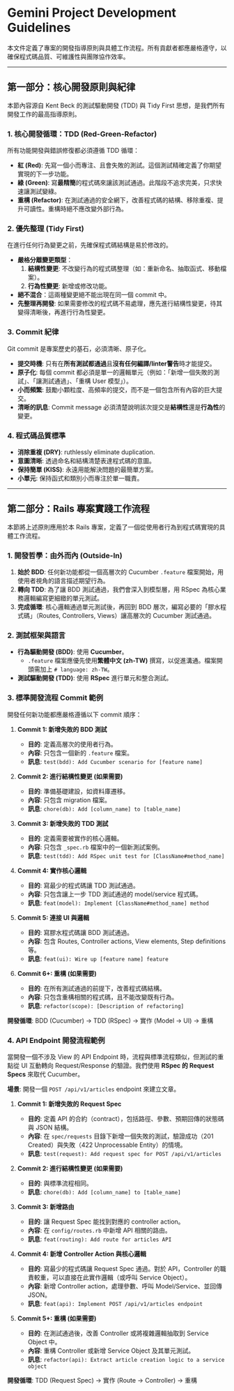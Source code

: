 # Gemini Project Development Guidelines

本文件定義了專案的開發指導原則與具體工作流程。所有貢獻者都應嚴格遵守，以確保程式碼品質、可維護性與團隊協作效率。

---

## 第一部分：核心開發原則與紀律

本節內容源自 Kent Beck 的測試驅動開發 (TDD) 與 Tidy First 思想，是我們所有開發工作的最高指導原則。

### 1. 核心開發循環：TDD (Red-Green-Refactor)

所有功能開發與錯誤修復都必須遵循 TDD 循環：

-   **紅 (Red)**: 先寫一個小而專注、且會失敗的測試。這個測試精確定義了你期望實現的下一步功能。
-   **綠 (Green)**: 寫**最精簡**的程式碼來讓該測試通過。此階段不追求完美，只求快速讓測試變綠。
-   **重構 (Refactor)**: 在測試通過的安全網下，改善程式碼的結構、移除重複、提升可讀性。重構時絕不應改變外部行為。

### 2. 優先整理 (Tidy First)

在進行任何行為變更之前，先確保程式碼結構是易於修改的。

-   **嚴格分離變更類型**：
    1.  **結構性變更**: 不改變行為的程式碼整理（如：重新命名、抽取函式、移動檔案）。
    2.  **行為性變更**: 新增或修改功能。
-   **絕不混合**：這兩種變更絕不能出現在同一個 commit 中。
-   **先整理再開發**: 如果需要修改的程式碼不易處理，應先進行結構性變更，待其變得清晰後，再進行行為性變更。

### 3. Commit 紀律

Git commit 是專案歷史的基石，必須清晰、原子化。

-   **提交時機**: 只有在**所有測試都通過**且**沒有任何編譯/linter警告**時才能提交。
-   **原子化**: 每個 commit 都必須是單一的邏輯單元（例如：「新增一個失敗的測試」、「讓測試通過」、「重構 User 模型」）。
-   **小而頻繁**: 鼓勵小顆粒度、高頻率的提交，而不是一個包含所有內容的巨大提交。
-   **清晰的訊息**: Commit message 必須清楚說明該次提交是**結構性**還是**行為性**的變更。

### 4. 程式碼品質標準

-   **消除重複 (DRY)**:  ruthlessly eliminate duplication.
-   **意圖清晰**: 透過命名和結構清楚表達程式碼的意圖。
-   **保持簡單 (KISS)**: 永遠用能解決問題的最簡單方案。
-   **小單元**: 保持函式和類別小而專注於單一職責。

---

## 第二部分：Rails 專案實踐工作流程

本節將上述原則應用於本 Rails 專案，定義了一個從使用者行為到程式碼實現的具體工作流程。

### 1. 開發哲學：由外而內 (Outside-In)

1.  **始於 BDD**: 任何新功能都從一個高層次的 Cucumber `.feature` 檔案開始，用使用者視角的語言描述期望行為。
2.  **轉向 TDD**: 為了讓 BDD 測試通過，我們會深入到模型層，用 RSpec 為核心業務邏輯編寫更細緻的單元測試。
3.  **完成循環**: 核心邏輯通過單元測試後，再回到 BDD 層次，編寫必要的「膠水程式碼」（Routes, Controllers, Views）讓高層次的 Cucumber 測試通過。

### 2. 測試框架與語言

-   **行為驅動開發 (BDD)**: 使用 **Cucumber**。
    -   `.feature` 檔案應優先使用**繁體中文 (zh-TW)** 撰寫，以促進溝通。檔案開頭需加上 `# language: zh-TW`。
-   **測試驅動開發 (TDD)**: 使用 **RSpec** 進行單元和整合測試。

### 3. 標準開發流程 Commit 範例

開發任何新功能都應嚴格遵循以下 commit 順序：

1.  **Commit 1: 新增失敗的 BDD 測試**
    -   **目的**: 定義高層次的使用者行為。
    -   **內容**: 只包含一個新的 `.feature` 檔案。
    -   **訊息**: `test(bdd): Add Cucumber scenario for [feature name]`

2.  **Commit 2: 進行結構性變更 (如果需要)**
    -   **目的**: 準備基礎建設，如資料庫遷移。
    -   **內容**: 只包含 migration 檔案。
    -   **訊息**: `chore(db): Add [column_name] to [table_name]`

3.  **Commit 3: 新增失敗的 TDD 測試**
    -   **目的**: 定義需要被實作的核心邏輯。
    -   **內容**: 只包含 `_spec.rb` 檔案中的一個新測試案例。
    -   **訊息**: `test(tdd): Add RSpec unit test for [ClassName#method_name]`

4.  **Commit 4: 實作核心邏輯**
    -   **目的**: 寫最少的程式碼讓 TDD 測試通過。
    -   **內容**: 只包含讓上一步 TDD 測試通過的 model/service 程式碼。
    -   **訊息**: `feat(model): Implement [ClassName#method_name] method`

5.  **Commit 5: 連接 UI 與邏輯**
    -   **目的**: 寫膠水程式碼讓 BDD 測試通過。
    -   **內容**: 包含 Routes, Controller actions, View elements, Step definitions 等。
    -   **訊息**: `feat(ui): Wire up [feature name] feature`

6.  **Commit 6+: 重構 (如果需要)**
    -   **目的**: 在所有測試通過的前提下，改善程式碼結構。
    -   **內容**: 只包含重構相關的程式碼，且不能改變既有行為。
    -   **訊息**: `refactor(scope): [Description of refactoring]`

**開發循環**: BDD (Cucumber) -> TDD (RSpec) -> 實作 (Model -> UI) -> 重構

### 4. API Endpoint 開發流程範例

當開發一個不涉及 View 的 API Endpoint 時，流程與標準流程類似，但測試的重點從 UI 互動轉向 Request/Response 的驗證。我們使用 **RSpec 的 Request Specs** 來取代 Cucumber。

**場景**: 開發一個 `POST /api/v1/articles` endpoint 來建立文章。

1.  **Commit 1: 新增失敗的 Request Spec**
    -   **目的**: 定義 API 的合約（contract），包括路徑、參數、預期回傳的狀態碼與 JSON 結構。
    -   **內容**: 在 `spec/requests` 目錄下新增一個失敗的測試，驗證成功（201 Created）與失敗（422 Unprocessable Entity）的情境。
    -   **訊息**: `test(request): Add request spec for POST /api/v1/articles`

2.  **Commit 2: 進行結構性變更 (如果需要)**
    -   **目的**: 與標準流程相同。
    -   **訊息**: `chore(db): Add [column_name] to [table_name]`

3.  **Commit 3: 新增路由**
    -   **目的**: 讓 Request Spec 能找到對應的 controller action。
    -   **內容**: 在 `config/routes.rb` 中新增 API 相關的路由。
    -   **訊息**: `feat(routing): Add route for articles API`

4.  **Commit 4: 新增 Controller Action 與核心邏輯**
    -   **目的**: 寫最少的程式碼讓 Request Spec 通過。對於 API，Controller 的職責較重，可以直接在此實作邏輯（或呼叫 Service Object）。
    -   **內容**: 新增 Controller action，處理參數、呼叫 Model/Service、並回傳 JSON。
    -   **訊息**: `feat(api): Implement POST /api/v1/articles endpoint`

5.  **Commit 5+: 重構 (如果需要)**
    -   **目的**: 在測試通過後，改善 Controller 或將複雜邏輯抽取到 Service Object 中。
    -   **內容**: 重構 Controller 或新增 Service Object 及其單元測試。
    -   **訊息**: `refactor(api): Extract article creation logic to a service object`

**開發循環**: TDD (Request Spec) -> 實作 (Route -> Controller) -> 重構
